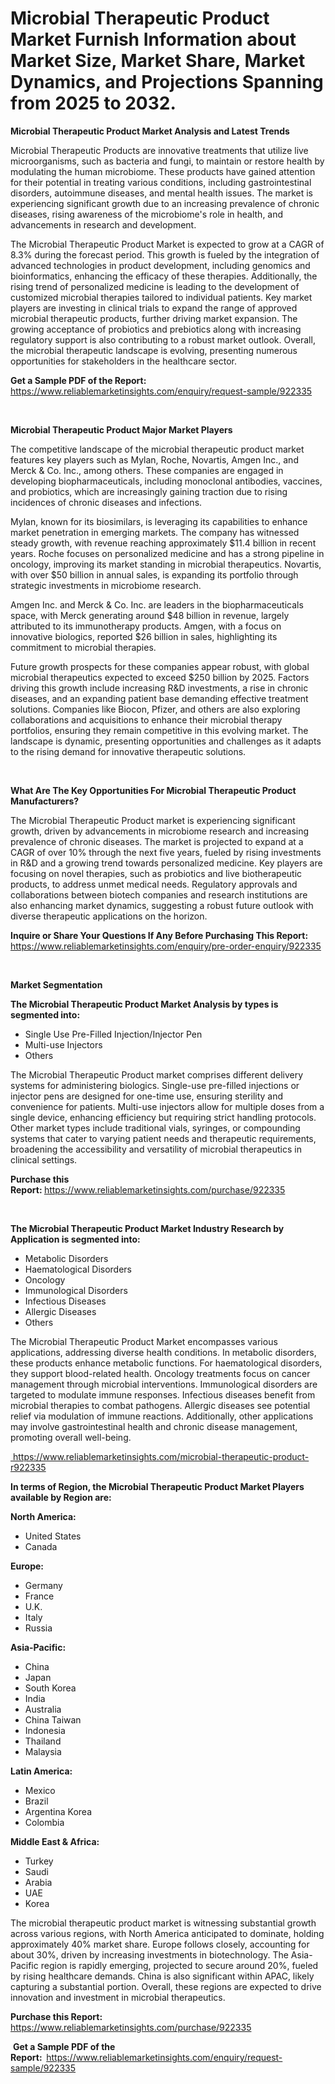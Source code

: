 <p><h1>Microbial Therapeutic Product Market Furnish Information about Market Size, Market Share, Market Dynamics, and Projections Spanning from 2025 to 2032.</h1></p><p><strong>Microbial Therapeutic Product Market Analysis and Latest Trends</strong></p>
<p><p>Microbial Therapeutic Products are innovative treatments that utilize live microorganisms, such as bacteria and fungi, to maintain or restore health by modulating the human microbiome. These products have gained attention for their potential in treating various conditions, including gastrointestinal disorders, autoimmune diseases, and mental health issues. The market is experiencing significant growth due to an increasing prevalence of chronic diseases, rising awareness of the microbiome's role in health, and advancements in research and development.</p><p>The Microbial Therapeutic Product Market is expected to grow at a CAGR of 8.3% during the forecast period. This growth is fueled by the integration of advanced technologies in product development, including genomics and bioinformatics, enhancing the efficacy of these therapies. Additionally, the rising trend of personalized medicine is leading to the development of customized microbial therapies tailored to individual patients. Key market players are investing in clinical trials to expand the range of approved microbial therapeutic products, further driving market expansion. The growing acceptance of probiotics and prebiotics along with increasing regulatory support is also contributing to a robust market outlook. Overall, the microbial therapeutic landscape is evolving, presenting numerous opportunities for stakeholders in the healthcare sector.</p></p>
<p><strong>Get a Sample PDF of the Report:&nbsp;</strong> <a href="https://www.reliablemarketinsights.com/enquiry/request-sample/922335?utm_campaign=2240&utm_medium=2&utm_source=Github&utm_content=ia&utm_term=18042025&utm_id=microbial-therapeutic-product">https://www.reliablemarketinsights.com/enquiry/request-sample/922335</a></p>
<p>&nbsp;</p>
<p><strong>Microbial Therapeutic Product Major Market Players</strong></p>
<p><p>The competitive landscape of the microbial therapeutic product market features key players such as Mylan, Roche, Novartis, Amgen Inc., and Merck & Co. Inc., among others. These companies are engaged in developing biopharmaceuticals, including monoclonal antibodies, vaccines, and probiotics, which are increasingly gaining traction due to rising incidences of chronic diseases and infections.</p><p>Mylan, known for its biosimilars, is leveraging its capabilities to enhance market penetration in emerging markets. The company has witnessed steady growth, with revenue reaching approximately $11.4 billion in recent years. Roche focuses on personalized medicine and has a strong pipeline in oncology, improving its market standing in microbial therapeutics. Novartis, with over $50 billion in annual sales, is expanding its portfolio through strategic investments in microbiome research.</p><p>Amgen Inc. and Merck & Co. Inc. are leaders in the biopharmaceuticals space, with Merck generating around $48 billion in revenue, largely attributed to its immunotherapy products. Amgen, with a focus on innovative biologics, reported $26 billion in sales, highlighting its commitment to microbial therapies. </p><p>Future growth prospects for these companies appear robust, with global microbial therapeutics expected to exceed $250 billion by 2025. Factors driving this growth include increasing R&D investments, a rise in chronic diseases, and an expanding patient base demanding effective treatment solutions. Companies like Biocon, Pfizer, and others are also exploring collaborations and acquisitions to enhance their microbial therapy portfolios, ensuring they remain competitive in this evolving market. The landscape is dynamic, presenting opportunities and challenges as it adapts to the rising demand for innovative therapeutic solutions.</p></p>
<p>&nbsp;</p>
<p><strong>What Are The Key Opportunities For Microbial Therapeutic Product Manufacturers?</strong></p>
<p><p>The Microbial Therapeutic Product market is experiencing significant growth, driven by advancements in microbiome research and increasing prevalence of chronic diseases. The market is projected to expand at a CAGR of over 10% through the next five years, fueled by rising investments in R&D and a growing trend towards personalized medicine. Key players are focusing on novel therapies, such as probiotics and live biotherapeutic products, to address unmet medical needs. Regulatory approvals and collaborations between biotech companies and research institutions are also enhancing market dynamics, suggesting a robust future outlook with diverse therapeutic applications on the horizon.</p></p>
<p><strong>Inquire or Share Your Questions If Any Before Purchasing This Report:</strong> <a href="https://www.reliablemarketinsights.com/enquiry/pre-order-enquiry/922335?utm_campaign=2240&utm_medium=2&utm_source=Github&utm_content=ia&utm_term=18042025&utm_id=microbial-therapeutic-product">https://www.reliablemarketinsights.com/enquiry/pre-order-enquiry/922335</a></p>
<p>&nbsp;</p>
<p><strong>Market Segmentation</strong></p>
<p><strong>The Microbial Therapeutic Product Market Analysis by types is segmented into:</strong></p>
<p><ul><li>Single Use Pre-Filled Injection/Injector Pen</li><li>Multi-use Injectors</li><li>Others</li></ul></p>
<p><p>The Microbial Therapeutic Product market comprises different delivery systems for administering biologics. Single-use pre-filled injections or injector pens are designed for one-time use, ensuring sterility and convenience for patients. Multi-use injectors allow for multiple doses from a single device, enhancing efficiency but requiring strict handling protocols. Other market types include traditional vials, syringes, or compounding systems that cater to varying patient needs and therapeutic requirements, broadening the accessibility and versatility of microbial therapeutics in clinical settings.</p></p>
<p><strong>Purchase this Report:&nbsp;</strong><a href="https://www.reliablemarketinsights.com/purchase/922335?utm_campaign=2240&utm_medium=2&utm_source=Github&utm_content=ia&utm_term=18042025&utm_id=microbial-therapeutic-product">https://www.reliablemarketinsights.com/purchase/922335</a></p>
<p>&nbsp;</p>
<p><strong>The Microbial Therapeutic Product Market Industry Research by Application is segmented into:</strong></p>
<p><ul><li>Metabolic Disorders</li><li>Haematological Disorders</li><li>Oncology</li><li>Immunological Disorders</li><li>Infectious Diseases</li><li>Allergic Diseases</li><li>Others</li></ul></p>
<p><p>The Microbial Therapeutic Product Market encompasses various applications, addressing diverse health conditions. In metabolic disorders, these products enhance metabolic functions. For haematological disorders, they support blood-related health. Oncology treatments focus on cancer management through microbial interventions. Immunological disorders are targeted to modulate immune responses. Infectious diseases benefit from microbial therapies to combat pathogens. Allergic diseases see potential relief via modulation of immune reactions. Additionally, other applications may involve gastrointestinal health and chronic disease management, promoting overall well-being.</p></p>
<p><a href="https://www.reliablemarketinsights.com/microbial-therapeutic-product-r922335?utm_campaign=2240&utm_medium=2&utm_source=Github&utm_content=ia&utm_term=18042025&utm_id=microbial-therapeutic-product">&nbsp;https://www.reliablemarketinsights.com/microbial-therapeutic-product-r922335</a></p>
<p><strong>In terms of Region, the Microbial Therapeutic Product Market Players available by Region are:</strong></p>
<p>
    <p> <strong> North America: </strong>
        <ul>
            <li>United States</li>
            <li>Canada</li>
        </ul>
        </p> 
    <p> <strong> Europe: </strong>
        <ul>
            <li>Germany</li>
            <li>France</li>
            <li>U.K.</li>
            <li>Italy</li>
            <li>Russia</li>
        </ul>
        </p> 
    <p> <strong> Asia-Pacific: </strong>
        <ul>
            <li>China</li>
            <li>Japan</li>
            <li>South Korea</li>
            <li>India</li>
            <li>Australia</li>
            <li>China Taiwan</li>
            <li>Indonesia</li>
            <li>Thailand</li>
            <li>Malaysia</li>
        </ul>
        </p> 
    <p> <strong> Latin America: </strong>
        <ul>
            <li>Mexico</li>
            <li>Brazil</li>
            <li>Argentina Korea</li>
            <li>Colombia</li>
        </ul>
        </p> 
    <p> <strong> Middle East & Africa: </strong>
        <ul>
            <li>Turkey</li>
            <li>Saudi</li>
            <li>Arabia</li>
            <li>UAE</li>
            <li>Korea</li>
        </ul>
    </p>
    </p>
<p><p>The microbial therapeutic product market is witnessing substantial growth across various regions, with North America anticipated to dominate, holding approximately 40% market share. Europe follows closely, accounting for about 30%, driven by increasing investments in biotechnology. The Asia-Pacific region is rapidly emerging, projected to secure around 20%, fueled by rising healthcare demands. China is also significant within APAC, likely capturing a substantial portion. Overall, these regions are expected to drive innovation and investment in microbial therapeutics.</p></p>
<p><strong>Purchase this Report: </strong><a href="https://www.reliablemarketinsights.com/purchase/922335?utm_campaign=2240&utm_medium=2&utm_source=Github&utm_content=ia&utm_term=18042025&utm_id=microbial-therapeutic-product">https://www.reliablemarketinsights.com/purchase/922335</a></p>
<p>&nbsp;<strong>Get a Sample PDF of the Report:&nbsp;&nbsp;</strong><a href="https://www.reliablemarketinsights.com/enquiry/request-sample/922335?utm_campaign=2240&utm_medium=2&utm_source=Github&utm_content=ia&utm_term=18042025&utm_id=microbial-therapeutic-product">https://www.reliablemarketinsights.com/enquiry/request-sample/922335</a></p>
<p><strong></strong></p>
<p><p></p><p></p><p></p></p>